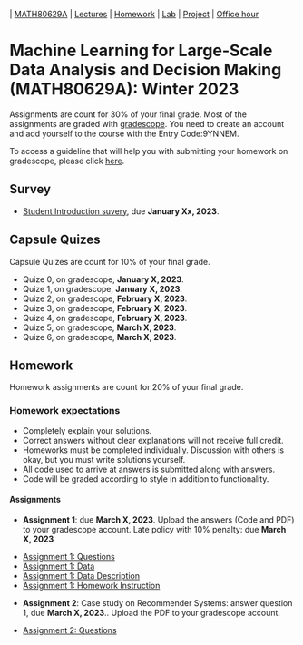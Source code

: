 | [MATH80629A](main.md) | [Lectures](lectures.md) | [Homework](homework.md) | [Lab](lab.md) | [Project](project.md) | [Office hour](office_hr.md)
# Machine Learning for Large-Scale Data Analysis and Decision Making (MATH80629A): Winter 2023

Assignments are count for 30% of your final grade. Most of the assignments are graded with [gradescope](). You need to create an account and add yourself to the course with the Entry Code:9YNNEM.

To access a guideline that will help you with submitting your homework on gradescope, please click [here](https://gradescope-static-assets.s3-us-west-2.amazonaws.com/help/submitting_hw_guide.pdf).

## Survey
- [Student Introduction suvery](https://forms.gle/xx1zMAEQUnhYKnin8), due **January Xx, 2023**.

## Capsule Quizes 
Capsule Quizes are count for 10% of your final grade.
- Quize 0, on gradescope, **January X, 2023**.
- Quize 1, on gradescope, **January X, 2023**. 
- Quize 2, on gradescope, **February X, 2023**.
- Quize 3, on gradescope, **February X, 2023**. 
- Quize 4, on gradescope, **February X, 2023**.  
- Quize 5, on gradescope, **March X, 2023**.  
- Quize 6, on gradescope, **March X, 2023**. 

## Homework
Homework assignments are count for 20% of your final grade.

### Homework expectations
- Completely explain your solutions. 
- Correct answers without clear explanations will not receive full credit.
- Homeworks must be completed individually. Discussion with others is okay, but you must write solutions yourself.
- All code used to arrive at answers is submitted along with answers.
- Code will be graded according to style in addition to functionality.

#### Assignments
- **Assignment 1**: due **March X, 2023**. Upload the answers (Code and PDF) to your gradescope account. 
Late policy with 10% penalty: due **March X, 2023**

* [Assignment 1: Questions](https://colab.research.google.com/drive/1g6ortSAJqQpllIi1mBIhK5Lv3qhgy7-n)
* [Assignment 1: Data](https://github.com/gfarnadi/gfarnadi.github.io/blob/master/courses/ML/assignments/data/pollution.csv)
* [Assignment 1: Data Description](https://github.com/gfarnadi/gfarnadi.github.io/blob/master/courses/ML/assignments/data/pollution.txt)
* [Assignment 1: Homework Instruction](https://github.com/gfarnadi/gfarnadi.github.io/blob/master/courses/MLW2022/assignments/HW-1-Instructions.pdf)

- **Assignment 2**: Case study on Recommender Systems: answer question 1, due **March X, 2023**.. Upload the PDF to your gradescope account.

* [Assignment 2: Questions](http://www.cs.toronto.edu/~lcharlin/courses/80-629/case_Decathlon-preparation.pdf)





